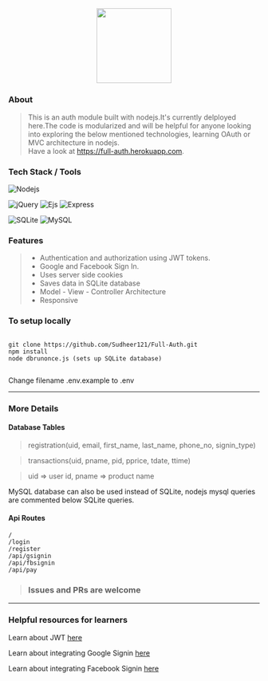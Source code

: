 <h2>  <h2>
  
<div align="center">
<img src="https://i.imgur.com/Ves9CKQ.png" width="150" height="150"/>
</div>

<h3> About </h3> 

  > This is an auth module built with nodejs.It's currently delployed here.The code is modularized and will be helpful for anyone looking into exploring the below mentioned technologies, learning OAuth or MVC architecture in nodejs.  
  > Have a look at https://full-auth.herokuapp.com.
  
<h3> Tech Stack / Tools </h3>
  
  <img alt="Nodejs" src="https://img.shields.io/badge/Nodejs-brigthgreen?style=plastic&logo=Node.js" />
  
  <img alt="jQuery" src="https://img.shields.io/badge/jQuery-orange?style=plastic&logo=jQuery" /> <img alt="Ejs" src="https://img.shields.io/badge/Ejs-orange?style=plastic" /> <img alt="Express" src="https://img.shields.io/badge/Express-orange?style=plastic" />
  
  <img alt="SQLite" src="https://img.shields.io/badge/SQLite-grey?style=plastic&logo=SQLite" /> <img alt="MySQL" src="https://img.shields.io/badge/MySQL-grey?style=plastic&logo=MySQL" />
  
<h3> Features </h3>

> <ul> 
> <li> Authentication and authorization using JWT tokens. </li> 
> <li> Google and Facebook Sign In. </li>
> <li> Uses server side cookies </li>
> <li> Saves data in SQLite database </li> 
> <li> Model - View - Controller Architecture </li> 
> <li> Responsive </li>
> </ul>

<h3> To setup locally </h3>
  
```

git clone https://github.com/Sudheer121/Full-Auth.git
npm install 
node dbrunonce.js (sets up SQLite database)
  
```
Change filename .env.example to .env 

<hr> 

<h3> More Details </h3> 

<h4> Database Tables </h4> 
  
> registration(uid, email, first_name, last_name, phone_no, signin_type)

> transactions(uid, pname, pid, pprice, tdate, ttime)

> uid => user id, pname => product name 

MySQL database can also be used instead of SQLite, nodejs mysql queries are commented below SQLite queries. 

<h4> Api Routes </h4> 
 
 ```
 / 
 /login
 /register
 /api/gsignin
 /api/fbsignin
 /api/pay
 
 ```
 > <h3> Issues and PRs are welcome </h3> 
 
 <hr>
 
 <h3> Helpful resources for learners </h3> 
 
 Learn about JWT <a href = "https://stackabuse.com/authentication-and-authorization-with-jwts-in-express-js"> here </a>
 
 Learn about integrating Google Signin <a href="https://developers.google.com/identity/sign-in/web/sign-in"> here </a> 
 
 Learn about integrating Facebook Signin <a href="https://developers.facebook.com/docs/facebook-login/web/"> here </a>  
 
 
 
